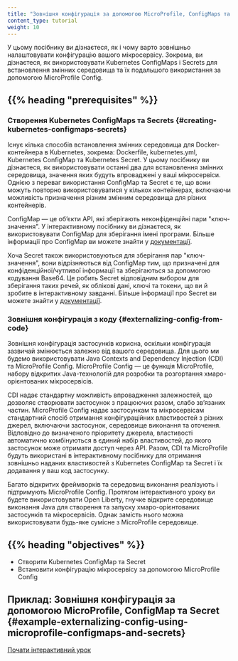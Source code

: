 ```yaml
---
title: "Зовнішня конфігурація за допомогою MicroProfile, ConfigMaps та Secrets"
content_type: tutorial
weight: 10
---
```


<!-- overview -->

У цьому посібнику ви дізнаєтеся, як і чому варто зовнішньо налаштовувати конфігурацію вашого мікросервісу. Зокрема, ви дізнаєтеся, як використовувати Kubernetes ConfigMaps і Secrets для встановлення змінних середовища та їх подальшого використання за допомогою MicroProfile Config.

## {{% heading "prerequisites" %}}

### Створення Kubernetes ConfigMaps та Secrets {#creating-kubernetes-configmaps-secrets}

Існує кілька способів встановлення змінних середовища для Docker-контейнера в Kubernetes, зокрема: Dockerfile, kubernetes.yml, Kubernetes ConfigMap та Kubernetes Secret. У цьому посібнику ви дізнаєтеся, як використовувати останні два для встановлення змінних середовища, значення яких будуть впроваджені у ваші мікросервіси. Однією з переваг використання ConfigMap та Secret є те, що вони можуть повторно використовуватися у кількох контейнерах, включаючи можливість призначення різним змінним середовища для різних контейнерів.

ConfigMap — це обʼєкти API, які зберігають неконфіденційні пари "ключ-значення". У інтерактивному посібнику ви дізнаєтеся, як використовувати ConfigMap для зберігання імені програми. Більше інформації про ConfigMap ви можете знайти у [документації](/uk/docs/tasks/configure-pod-container/configure-pod-configmap/).

Хоча Secret також використовуються для зберігання пар "ключ-значення", вони відрізняються від ConfigMap тим, що призначені для конфіденційної/чутливої інформації та зберігаються за допомогою кодування Base64. Це робить Secret відповідним вибором для зберігання таких речей, як облікові дані, ключі та токени, що ви й зробите в інтерактивному завданні. Більше інформації про Secret ви можете знайти у [документації](/uk/docs/concepts/configuration/secret/).

### Зовнішня конфігурація з коду {#externalizing-config-from-code}

Зовнішня конфігурація застосунків корисна, оскільки конфігурація зазвичай змінюється залежно від вашого середовища. Для цього ми будемо використовувати Java Contexts and Dependency Injection (CDI) та MicroProfile Config. MicroProfile Config — це функція MicroProfile, набору відкритих Java-технологій для розробки та розгортання хмаро-орієнтованих мікросервісів.

CDI надає стандартну можливість впровадження залежностей, що дозволяє створювати застосунок з працюючих разом, слабо звʼязаних частин. MicroProfile Config надає застосункам та мікросервісам стандартний спосіб отримання конфігураційних властивостей з різних джерел, включаючи застосунок, середовище виконання та оточення. Відповідно до визначеного пріоритету джерела, властивості автоматично комбінуються в єдиний набір властивостей, до якого застосунок може отримати доступ через API. Разом, CDI та MicroProfile будуть використані в інтерактивному посібнику для отримання зовнішньо наданих властивостей з Kubernetes ConfigMap та Secret і їх додавання у ваш код застосунку.

Багато відкритих фреймворків та середовищ виконання реалізують і підтримують MicroProfile Config. Протягом інтерактивного уроку ви будете використовувати Open Liberty, гнучке відкрите середовище виконання Java для створення та запуску хмаро-орієнтованих застосунків та мікросервісів. Однак замість нього можна використовувати будь-яке сумісне з MicroProfile середовище.

## {{% heading "objectives" %}}

* Створити Kubernetes ConfigMap та Secret
* Встановити конфігурацію мікросервісу за допомогою MicroProfile Config

<!-- lessoncontent -->

## Приклад: Зовнішня конфігурація за допомогою MicroProfile, ConfigMap та Secret {#example-externalizing-config-using-microprofile-configmaps-and-secrets}

[Почати інтерактивний урок](/uk/docs/tutorials/configuration/configure-java-microservice/configure-java-microservice-interactive/)
